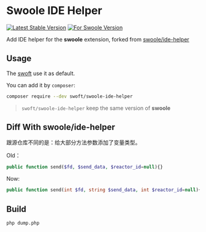 # Swoole IDE Helper

[![Latest Stable Version](http://img.shields.io/packagist/v/swoft/swoole-ide-helper.svg)](https://packagist.org/packages/swoft/swoole-ide-helper)
[![For Swoole Version](https://img.shields.io/badge/swoole--version-v4.4.2-yellowgreen)](https://packagist.org/packages/swoft/swoole-ide-helper)

Add IDE helper for the **swoole** extension, forked from [swoole/ide-helper](https://github.com/swoole/ide-helper)

## Usage

The [swoft](https://github.com/swoft-cloud/swoft) use it as default.

You can add it by `composer`:

```bash
composer require --dev swoft/swoole-ide-helper
```

> `swoft/swoole-ide-helper` keep the same version of **swoole**

## Diff With swoole/ide-helper

跟源仓库不同的是：给大部分方法参数添加了变量类型。

Old：

```php
public function send($fd, $send_data, $reactor_id=null){}
```

Now:

```php
public function send(int $fd, string $send_data, int $reactor_id=null){}
```

## Build

```bash
php dump.php
```

